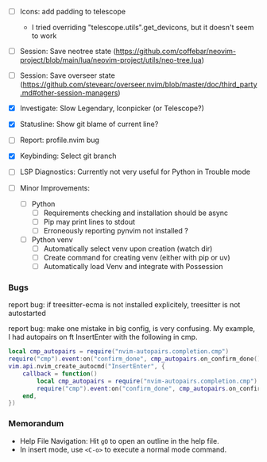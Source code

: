 
- [ ] Icons: add padding to telescope
    - I tried overriding "telescope.utils".get_devicons, but it doesn't seem to work
- [ ] Session: Save neotree state (https://github.com/coffebar/neovim-project/blob/main/lua/neovim-project/utils/neo-tree.lua)
- [ ] Session: Save overseer state (https://github.com/stevearc/overseer.nvim/blob/master/doc/third_party.md#other-session-managers)
- [x] Investigate: Slow Legendary, Iconpicker (or Telescope?)
- [x] Statusline: Show git blame of current line?
- [ ] Report: profile.nvim bug
- [x] Keybinding: Select git branch
- [ ] LSP Diagnostics: Currently not very useful for Python in Trouble mode

- [ ] Minor Improvements:
    - [ ] Python
        - [ ] Requirements checking and installation should be async
        - [ ] Pip may print lines to stdout
        - [ ] Erroneously reporting pynvim not installed ?
    - [ ] Python venv
        - [ ] Automatically select venv upon creation (watch dir)
        - [ ] Create command for creating venv (either with pip or uv)
        - [ ] Automatically load Venv and integrate with Possession

### Bugs

report bug: if treesitter-ecma is not installed explicitely, treesitter is not
autostarted

report bug: make one mistake in big config, is very confusing. My example, I had 
autopairs on ft InsertEnter with the following in cmp.
```lua
local cmp_autopairs = require("nvim-autopairs.completion.cmp")
require("cmp").event:on("confirm_done", cmp_autopairs.on_confirm_done())
vim.api.nvim_create_autocmd("InsertEnter", {
    callback = function()
        local cmp_autopairs = require("nvim-autopairs.completion.cmp")
        require("cmp").event:on("confirm_done", cmp_autopairs.on_confirm_done())
    end,
})
```

### Memorandum
- Help File Navigation: Hit `gO` to open an outline in the help file.
- In insert mode, use `<C-o>` to execute a normal mode command.

